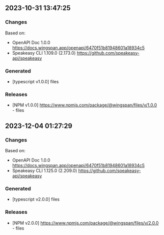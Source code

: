 
## 2023-10-31 13:47:25
### Changes
Based on:
- OpenAPI Doc 1.0.0 https://docs.wingspan.app/openapi/6470f51b81948601a18934c5
- Speakeasy CLI 1.109.0 (2.173.0) https://github.com/speakeasy-api/speakeasy
### Generated
- [typescript v1.0.0] files
### Releases
- [NPM v1.0.0] https://www.npmjs.com/package/@wingspan/files/v/1.0.0 - files


## 2023-12-04 01:27:29
### Changes
Based on:
- OpenAPI Doc 1.0.0 https://docs.wingspan.app/openapi/6470f51b81948601a18934c5
- Speakeasy CLI 1.125.0 (2.209.0) https://github.com/speakeasy-api/speakeasy
### Generated
- [typescript v2.0.0] files
### Releases
- [NPM v2.0.0] https://www.npmjs.com/package/@wingspan/files/v/2.0.0 - files